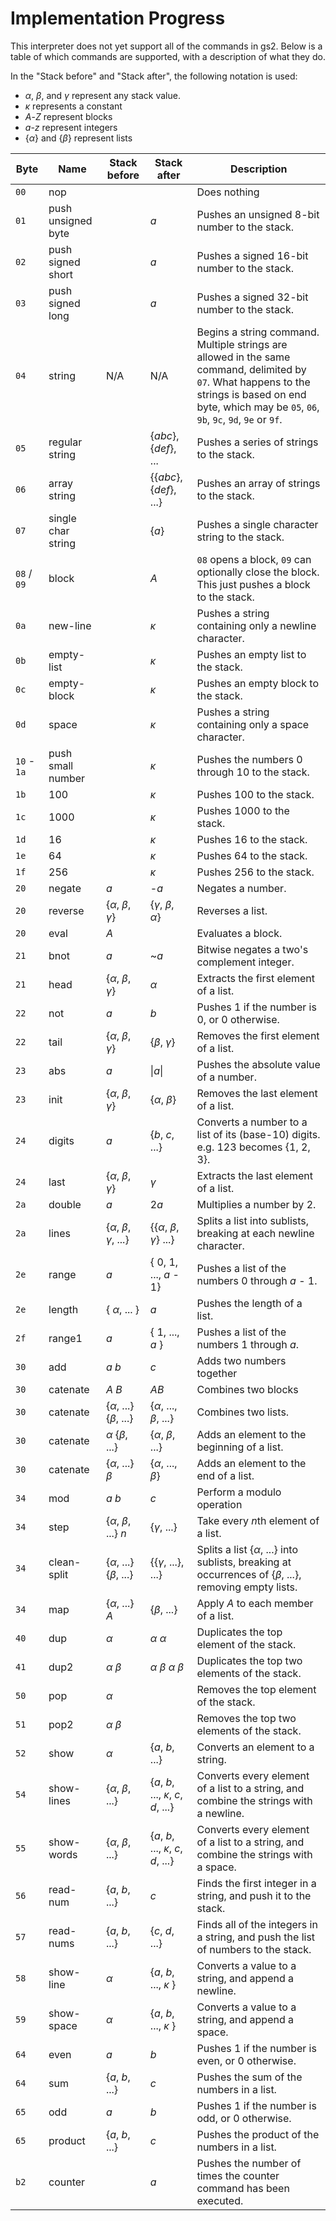 # Implementation Progress

This interpreter does not yet support all of the commands in gs2. Below is a table of which commands are supported, with a description of what they do.

In the "Stack before" and "Stack after", the following notation is used:
* *α*, *β*, and *γ* represent any stack value. 
* *κ* represents a constant
* *A*-*Z* represent blocks
* *a*-*z* represent integers
* {*α*} and {*β*} represent lists

| Byte | Name | Stack before | Stack after | Description |
|------|------|--------------|-------------|-------------|
| `00` | nop | | | Does nothing |
| `01` | push unsigned byte | | *a* | Pushes an unsigned 8-bit number to the stack. |
| `02` | push signed short | | *a* | Pushes a signed 16-bit number to the stack. |
| `03` | push signed long | | *a* | Pushes a signed 32-bit number to the stack. |
| `04` | string | N/A | N/A | Begins a string command. Multiple strings are allowed in the same command, delimited by `07`. What happens to the strings is based on end byte, which may be `05`, `06`, `9b`, `9c`, `9d`, `9e` or `9f`. |
| `05` | regular string | | {*abc*}, {*def*}, ... | Pushes a series of strings to the stack. | 
| `06` | array string | | {{*abc*}, {*def*}, ...} | Pushes an array of strings to the stack. |
| `07` | single char string | | {*a*} | Pushes a single character string to the stack. |
| `08` / `09` | block | | *A* | `08` opens a block, `09` can optionally close the block. This just pushes a block to the stack. |
| `0a` | new-line | | *κ* | Pushes a string containing only a newline character. |
| `0b` | empty-list | | *κ* | Pushes an empty list to the stack. |
| `0c` | empty-block | | *κ* | Pushes an empty block to the stack. |
| `0d` | space | | *κ* | Pushes a string containing only a space character. |
| `10` - `1a` | push small number | | *κ* | Pushes the numbers 0 through 10 to the stack. | 
| `1b` | 100 | | *κ* | Pushes 100 to the stack. |
| `1c` | 1000 | | *κ* | Pushes 1000 to the stack. |
| `1d` | 16 | | *κ* | Pushes 16 to the stack. |
| `1e` | 64 | | *κ* | Pushes 64 to the stack. |
| `1f` | 256 | | *κ* | Pushes 256 to the stack. |
| `20` | negate | *a* | -*a* | Negates a number. |
| `20` | reverse | {*α*, *β*, *γ*} | {*γ*, *β*, *α*} | Reverses a list. |
| `20` | eval | *A* | | Evaluates a block. |
| `21` | bnot | *a* | ~*a* | Bitwise negates a two's complement integer. |
| `21` | head | {*α*, *β*, *γ*} | *α* | Extracts the first element of a list. |
| `22` | not | *a* | *b* | Pushes 1 if the number is 0, or 0 otherwise. |
| `22` | tail | {*α*, *β*, *γ*} | {*β*, *γ*} | Removes the first element of a list. |
| `23` | abs | *a* | \|*a*\| | Pushes the absolute value of a number. |
| `23` | init | {*α*, *β*, *γ*} | {*α*, *β*} | Removes the last element of a list. |
| `24` | digits | *a* | {*b*, *c*, ...} | Converts a number to a list of its (base-10) digits. e.g. 123 becomes {1, 2, 3}. |
| `24` | last | {*α*, *β*, *γ*} | *γ* | Extracts the last element of a list. |
| `2a` | double | *a* | 2*a* | Multiplies a number by 2. |
| `2a` | lines | {*α*, *β*, *γ*, ...} | {{*α*, *β*, *γ*} ...} | Splits a list into sublists, breaking at each newline character. |
| `2e` | range | *a* | { 0, 1, ..., *a* - 1} | Pushes a list of the numbers 0 through *a* - 1. |
| `2e` | length | { *α*, ... } | *a* | Pushes the length of a list. |
| `2f` | range1 | *a* | { 1, ..., *a* } | Pushes a list of the numbers 1 through *a*. |
| `30` | add | *a* *b* | *c* | Adds two numbers together |
| `30` | catenate | *A* *B* | *AB* | Combines two blocks | 
| `30` | catenate | {*α*, ...} {*β*, ...} | {*α*, ..., *β*, ...} | Combines two lists. | 
| `30` | catenate | *α* {*β*, ...} |  {*α*, *β*, ...} | Adds an element to the beginning of a list. |
| `30` | catenate |  {*α*, ...} *β* |  {*α*, ..., *β*} | Adds an element to the end of a list. |
| `34` | mod | *a* *b* | *c* | Perform a modulo operation |
| `34` | step | {*α*, *β*, ...} *n* | {*γ*, ...} | Take every *n*th element of a list. |
| `34` | clean-split | {*α*, ...} {*β*, ...} | {{*γ*, ...}, ...} | Splits a list {*α*, ...} into sublists, breaking at occurrences of {*β*, ...}, removing empty lists. |
| `34` |  map | {*α*, ...} *A* | {*β*, ...} | Apply *A* to each member of a list. |
| `40` | dup |  *α* |  *α* *α* | Duplicates the top element of the stack. |
| `41` | dup2 | *α* *β* |  *α* *β*  *α* *β* | Duplicates the top two elements of the stack. |
| `50` | pop | *α* | | Removes the top element of the stack. |
| `51` | pop2 | *α* *β* | | Removes the top two elements of the stack. |
| `52` | show | *α* | {*a*, *b*, ...} | Converts an element to a string. |
| `54` | show-lines | {*α*, *β*, ...} | {*a*, *b*, ..., *κ*, *c*, *d*, ...} | Converts every element of a list to a string, and combine the strings with a newline. |
| `55` | show-words | {*α*, *β*, ...} | {*a*, *b*, ..., *κ*, *c*, *d*, ...} | Converts every element of a list to a string, and combine the strings with a space. |
| `56` | read-num | {*a*, *b*, ...} | *c* | Finds the first integer in a string, and push it to the stack. |
| `57` | read-nums | {*a*, *b*, ...} | {*c*, *d*, ...} | Finds all of the integers in a string, and push the list of numbers to the stack. |
| `58` | show-line | *α* | {*a*, *b*, ..., *κ* } | Converts a value to a string, and append a newline. |
| `59` | show-space | *α* | {*a*, *b*, ..., *κ* } | Converts a value to a string, and append a space. |
| `64` | even | *a* | *b* | Pushes 1 if the number is even, or 0 otherwise. |
| `64` | sum | {*a*, *b*, ...} | *c* | Pushes the sum of the numbers in a list. |
| `65` | odd | *a* | *b* | Pushes 1 if the number is odd, or 0 otherwise. |
| `65` | product | {*a*, *b*, ...} | *c* | Pushes the product of the numbers in a list. |
| `b2` | counter | | *a* | Pushes the number of times the counter command has been executed. |
